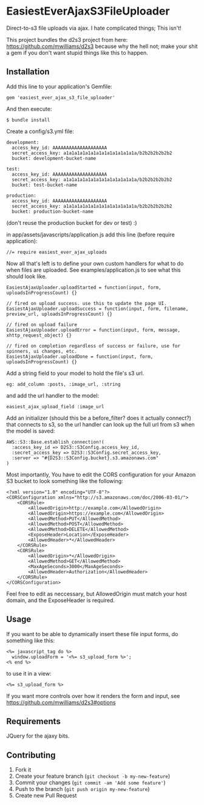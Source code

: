 # EasiestEverAjaxS3FileUploader

Direct-to-s3 file uploads via ajax. I hate complicated things; This isn't!

This project bundles the d2s3 project from here: https://github.com/mwilliams/d2s3 because why the hell not; make your shit a gem if you don't want stupid things like this to happen.

## Installation

Add this line to your application's Gemfile:

    gem 'easiest_ever_ajax_s3_file_uploader'

And then execute:

    $ bundle install

Create a config/s3.yml file:

    development:
      access_key_id: AAAAAAAAAAAAAAAAAAAA
      secret_access_key: a1a1a1a1a1a1a1a1a1a1a1a1a1a/b2b2b2b2b2b2
      bucket: development-bucket-name

    test:
      access_key_id: AAAAAAAAAAAAAAAAAAAA
      secret_access_key: a1a1a1a1a1a1a1a1a1a1a1a1a1a/b2b2b2b2b2b2
      bucket: test-bucket-name

    production:
      access_key_id: AAAAAAAAAAAAAAAAAAAA
      secret_access_key: a1a1a1a1a1a1a1a1a1a1a1a1a1a/b2b2b2b2b2b2
      bucket: production-bucket-name

(don't reuse the production bucket for dev or test) :)

in app/assets/javascripts/application.js add this line (before require application):

    //= require easiest_ever_ajax_uploads

Now all that's left is to define your own custom handlers for what to do when files are uploaded.  See examples/application.js to see what this should look like.

    EasiestAjaxUploader.uploadStarted = function(input, form, uploadsInProgressCount) {}

    // fired on upload success. use this to update the page UI.
    EasiestAjaxUploader.uploadSuccess = function(input, form, filename, preview_url, uploadsInProgressCount) {}

    // fired on upload failure
    EasiestAjaxUploader.uploadError = function(input, form, message, xhttp_request_object) {}

    // fired on completion regardless of success or failure, use for spinners, ui changes, etc.
    EasiestAjaxUploader.uploadDone = function(input, form, uploadsInProgressCount) {}

Add a string field to your model to hold the file's s3 url.

    eg: add_column :posts, :image_url, :string

and add the url handler to the model:

    easiest_ajax_upload_field :image_url

Add an initializer (should this be a before_filter? does it actually connect?) that connects to s3, so the url handler can look up the full url from s3 when the model is saved:

    AWS::S3::Base.establish_connection!(
      :access_key_id => D2S3::S3Config.access_key_id,
      :secret_access_key => D2S3::S3Config.secret_access_key,
      :server => "#{D2S3::S3Config.bucket}.s3.amazonaws.com"
    )

Most importantly, You have to edit the CORS configuration for your Amazon S3 bucket to look something like the following:

    <?xml version="1.0" encoding="UTF-8"?>
    <CORSConfiguration xmlns="http://s3.amazonaws.com/doc/2006-03-01/">
        <CORSRule>
            <AllowedOrigin>http://example.com</AllowedOrigin>
            <AllowedOrigin>https://example.com</AllowedOrigin>
            <AllowedMethod>PUT</AllowedMethod>
            <AllowedMethod>POST</AllowedMethod>
            <AllowedMethod>DELETE</AllowedMethod>
            <ExposeHeader>Location</ExposeHeader>
            <AllowedHeader>*</AllowedHeader>
        </CORSRule>
        <CORSRule>
            <AllowedOrigin>*</AllowedOrigin>
            <AllowedMethod>GET</AllowedMethod>
            <MaxAgeSeconds>3000</MaxAgeSeconds>
            <AllowedHeader>Authorization</AllowedHeader>
        </CORSRule>
    </CORSConfiguration>

Feel free to edit as neccessary, but AllowedOrigin must match your host domain, and the ExposeHeader is required.

## Usage

If you want to be able to dynamically insert these file input forms, do something like this:

    <%= javascript_tag do %>
      window.uploadForm = '<%= s3_upload_form %>';
    <% end %>

to use it in a view:

    <%= s3_upload_form %>

If you want more controls over how it renders the form and input, see https://github.com/mwilliams/d2s3#options

## Requirements

  JQuery for the ajaxy bits.

## Contributing

1. Fork it
2. Create your feature branch (`git checkout -b my-new-feature`)
3. Commit your changes (`git commit -am 'Add some feature'`)
4. Push to the branch (`git push origin my-new-feature`)
5. Create new Pull Request

